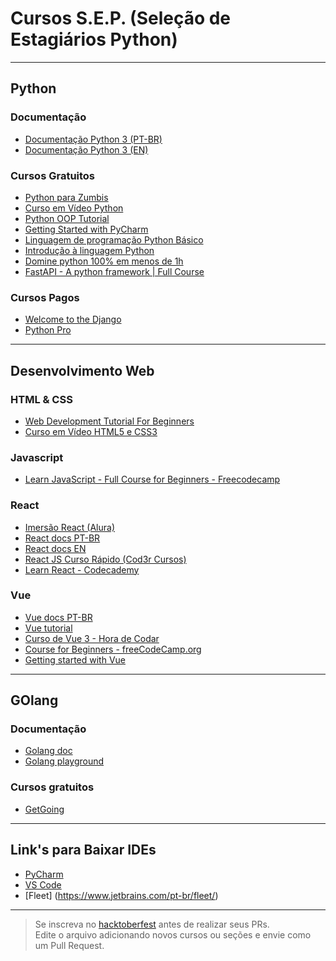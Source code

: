 # Cursos S.E.P. (Seleção de Estagiários Python)

---

## Python
### Documentação
- [Documentação Python 3 (PT-BR)](https://docs.python.org/pt-br/3/)
- [Documentação Python 3 (EN)](https://docs.python.org/3/)

### Cursos Gratuitos
- [Python para Zumbis](https://www.youtube.com/playlist?list=PLUukMN0DTKCtbzhbYe2jdF4cr8MOWClXc)
- [Curso em Vídeo Python](https://www.youtube.com/watch?v=S9uPNppGsGo&list=PLvE-ZAFRgX8hnECDn1v9HNTI71veL3oW0)
- [Python OOP Tutorial](https://www.youtube.com/watch?v=ZDa-Z5JzLYM&list=PL-osiE80TeTsqhIuOqKhwlXsIBIdSeYtc&index=1)
- [Getting Started with PyCharm](https://www.youtube.com/watch?v=BPC-bGdBSM8&list=PLQ176FUIyIUZ1mwB-uImQE-gmkwzjNLjP)
- [Linguagem de programação Python Básico](https://www.ev.org.br/cursos/linguagem-de-programacao-python-basico)
- [Introdução à linguagem Python](https://www.udemy.com/course/intro_python/)
- [Domine python 100% em menos de 1h](https://www.youtube.com/watch?v=HUgMWJKn2YY)
- [FastAPI - A python framework | Full Course](https://youtu.be/7t2alSnE2-I)
### Cursos Pagos
- [Welcome to the Django](https://henriquebastos.net/produtos/welcome-to-the-django/)
- [Python Pro](https://pythonpro.com.br/)

---

## Desenvolvimento Web
### HTML & CSS
- [Web Development Tutorial For Beginners](https://www.youtube.com/watch?v=gQojMIhELvM&list=PLoYCgNOIyGABDU532eesybur5HPBVfC1G)
- [Curso em Vídeo HTML5 e CSS3](https://www.youtube.com/playlist?list=PLHz_AreHm4dkZ9-atkcmcBaMZdmLHft8n)

### Javascript
- [Learn JavaScript - Full Course for Beginners - Freecodecamp](https://www.youtube.com/watch?v=PkZNo7MFNFg)

### React
- [Imersão React (Alura)](https://www.alura.com.br/imersao-react?gclid=Cj0KCQjw48OaBhDWARIsAMd966DwhnR1PB9mEDqGIKMA6BFn9acEt_g_Wi6JAnC0YLEou6xvF9IRiz8aArw7EALw_wcB)
- [React docs PT-BR](https://pt-br.reactjs.org/)
- [React docs EN](https://reactjs.org/docs/getting-started.html)
- [React JS Curso Rápido (Cod3r Cursos)](https://www.youtube.com/watch?v=XQxitgyZ_S4)
- [Learn React - Codecademy](https://www.codecademy.com/learn/react-101?g_network=g&g_device=c&g_adid=518718871323&g_keyword=%2Breact.js&g_acctid=243-039-7011&g_adtype=search&g_adgroupid=126771679424&g_keywordid=kwd-302016649835&g_campaign=ROW+Language%3A+Basic+-+Broad&g_campaignid=10947274266&utm_id=t_kwd-302016649835:ag_126771679424:cp_10947274266:n_g:d_c&utm_term=%2Breact.js&utm_campaign=ROW%20Language%3A%20Basic%20-%20Broad&utm_source=google&utm_medium=paid-search&utm_content=518718871323&hsa_acc=2430397011&hsa_cam=10947274266&hsa_grp=126771679424&hsa_ad=518718871323&hsa_src=g&hsa_tgt=kwd-302016649835&hsa_kw=%2Breact.js&hsa_mt=b&hsa_net=adwords&hsa_ver=3)

### Vue
- [Vue docs PT-BR](https://br.vuejs.org/v2/guide/)
- [Vue tutorial](https://vuejs.org/tutorial/#step-1)
- [Curso de Vue 3 - Hora de Codar](https://www.youtube.com/watch?v=wsAQQioPIJs)
- [Course for Beginners - freeCodeCamp.org](https://www.youtube.com/watch?v=FXpIoQ_rT_c)
- [Getting started with Vue](https://developer.mozilla.org/en-US/docs/Learn/Tools_and_testing/Client-side_JavaScript_frameworks/Vue_getting_started)
---

## GOlang
### Documentação
- [Golang doc](https://go.dev/doc/)
- [Golang playground](https://go.dev/play/)

### Cursos gratuitos
- [GetGoing](https://www.udemy.com/course/getgoing/)

---

## Link's para Baixar IDEs
- [PyCharm](https://www.jetbrains.com/pt-br/pycharm/download/#section=linux)
- [VS Code](https://code.visualstudio.com/)
- [Fleet] (https://www.jetbrains.com/pt-br/fleet/)

---

> Se inscreva no [hacktoberfest](https://hacktoberfest.com/) antes de realizar seus PRs. <br />
> Edite o arquivo adicionando novos cursos ou seções e envie como um Pull Request.
